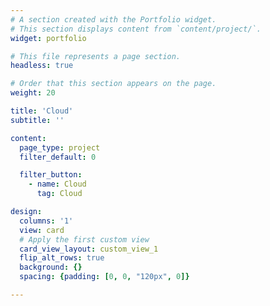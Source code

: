 ```yaml
---
# A section created with the Portfolio widget.
# This section displays content from `content/project/`.
widget: portfolio

# This file represents a page section.
headless: true

# Order that this section appears on the page.
weight: 20

title: 'Cloud'
subtitle: ''

content:
  page_type: project
  filter_default: 0

  filter_button:
    - name: Cloud
      tag: Cloud

design:
  columns: '1'
  view: card
  # Apply the first custom view
  card_view_layout: custom_view_1
  flip_alt_rows: true
  background: {}
  spacing: {padding: [0, 0, "120px", 0]}

---
```

